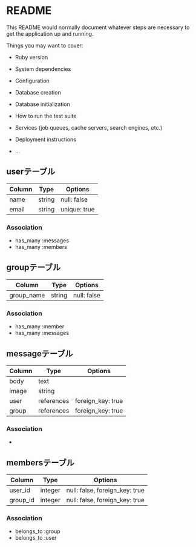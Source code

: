 # README

This README would normally document whatever steps are necessary to get the
application up and running.

Things you may want to cover:

* Ruby version

* System dependencies

* Configuration

* Database creation

* Database initialization

* How to run the test suite

* Services (job queues, cache servers, search engines, etc.)

* Deployment instructions

* ...
## userテーブル
|Column|Type|Options|
|------|----|-------|
|name|string|null: false|
|email|string|unique: true|
### Association
- has_many :messages
- has_many :members

## groupテーブル
|Column|Type|Options|
|------|----|-------|
|group_name|string|null: false|
### Association
- has_many :member
- has_many :messages


## messageテーブル
|Column|Type|Options|
|------|----|-------|
|body  |text|       |
|image |string|       |
|user |references| foreign_key: true|
|group |references| foreign_key: true|
### Association
- 



## membersテーブル

|Column|Type|Options|
|------|----|-------|
|user_id|integer|null: false, foreign_key: true|
|group_id|integer|null: false, foreign_key: true|

### Association
- belongs_to :group
- belongs_to :user